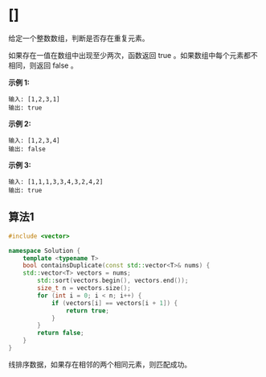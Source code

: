 # []

给定一个整数数组，判断是否存在重复元素。

如果存在一值在数组中出现至少两次，函数返回 true 。如果数组中每个元素都不相同，则返回 false 。

**示例 1:**

``` text
输入: [1,2,3,1]
输出: true
```

**示例 2:**

``` text
输入: [1,2,3,4]
输出: false
```

**示例 3:**

``` text
输入: [1,1,1,3,3,4,3,2,4,2]
输出: true
```

## 算法1

``` c++
#include <vector>

namespace Solution {
    template <typename T>
    bool containsDuplicate(const std::vector<T>& nums) {
    std::vector<T> vectors = nums;
        std::sort(vectors.begin(), vectors.end());
        size_t n = vectors.size();
        for (int i = 0; i < n; i++) {
            if (vectors[i] == vectors[i + 1]) {
                return true;
            }
        }
        return false;
    }
}
```

线排序数据，如果存在相邻的两个相同元素，则匹配成功。
